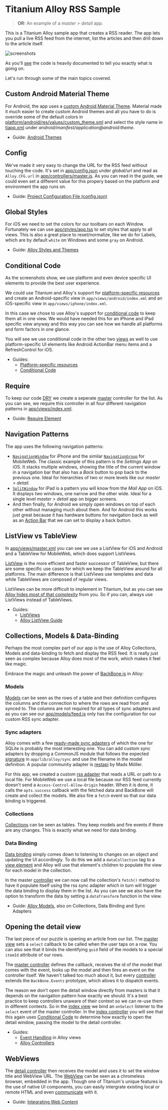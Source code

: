 # Titanium Alloy RSS Sample
> **OR:** An example of a *master > detail* app.

This is a Titanium Alloy sample app that creates a RSS reader. The app lets you pull a live RSS feed from the internet, list the articles and then drill down to the article itself.

![screenshots](screenshots.png)

As you'll [see](app/controllers/index.js) the code is heavily documented to tell you exactly what is going on.

Let's run through some of the main topics covered.

## Custom Android Material Theme
For Android, the app uses a [custom Android Material Theme](http://docs.appcelerator.com/platform/latest/#!/guide/Android_Themes-section-34636181_AndroidThemes-MaterialTheme). Material made it much easier to create custom Android themes and all you have to do is override some of the default colors in [platform/android/res/values/custom_theme.xml](platform/android/res/values/custom_theme.xml) and select the style name in [tiapp.xml](tiapp.xml) under *android/manifest/application@android:theme*.

* Guide: [Android Themes](http://docs.appcelerator.com/platform/latest/#!/guide/Android_Themes)

## Config
We've made it very easy to change the URL for the RSS feed without touching the code. It's set in [app/config.json](alloy/app/config.json) under *global/url* and read as `Alloy.CFG.url` in [app/controllers/master.js](app/controllers/master.js). As you can read in the guide, we could even set a different value for this propery based on the platform and environment the app runs on.

* Guide: [Project Configuration File (config.json)](http://docs.appcelerator.com/platform/latest/#!/guide/Project_Configuration_File_(config.json))

## Global Styles
For iOS we need to set the colors for our toolbars on each Window. Fortunately we can use [app/styles/app.tss](app/styles/app.tss) to set styles that apply to all views. This is also a great place to reset/normalize, like we do for Labels, which are by default `white` on Windows and some `gray` on Android.

* Guide: [Alloy Styles and Themes](http://docs.appcelerator.com/platform/latest/#!/guide/Alloy_Styles_and_Themes)

## Conditional Code
As the screenshots show, we use platform and even device specific UI elements to provide the best user experience.

We could use Titanium and Alloy's support for [platform-specific resources](http://docs.appcelerator.com/platform/latest/#!/guide/Supporting_Multiple_Platforms_in_a_Single_Codebase-section-29004890_SupportingMultiplePlatformsinaSingleCodebase-Platform-specificresources) and create an Android-specific view in `app/views/android/index.xml` and an iOS-specific view in `app/views/iphone/index.xml`.

In this case we chose to use Alloy's support for [conditional code](http://docs.appcelerator.com/platform/latest/#!/guide/Alloy_XML_Markup-section-35621528_AlloyXMLMarkup-ConditionalCode) to keep them all in one view. We would have needed this for an iPhone and iPad specific view anyway and this way you can see how we handle all platforms and form factors in one glance.

You will see we use conditional code in the other two [views](app/views) as well to use platform-specific UI elements like Android ActionBar menu items and a RefreshControl for iOS.

* Guides:
	* [Platform-specific resources](http://docs.appcelerator.com/platform/latest/#!/guide/Supporting_Multiple_Platforms_in_a_Single_Codebase-section-29004890_SupportingMultiplePlatformsinaSingleCodebase-Platform-specificresources)
	* [Conditional Code](http://docs.appcelerator.com/platform/latest/#!/guide/Alloy_XML_Markup-section-35621528_AlloyXMLMarkup-ConditionalCode)

## Require
To keep our code [DRY](https://en.wikipedia.org/wiki/Don't_repeat_yourself) we create a seperate [master](app/views/master.xml) controller for the list. As you can see, we require this controller in all four different navigation patterns in [app/views/index.xml](app/views/index.xml).

* Guide: [Require Element](http://docs.appcelerator.com/platform/latest/#!/guide/Alloy_XML_Markup-section-35621528_AlloyXMLMarkup-RequireElement)

## Navigation Patterns
The app uses the following navigation patterns:

* [`NavigationWindow`](http://docs.appcelerator.com/platform/latest/#!/api/Titanium.UI.iOS.NavigationWindow) for iPhone and the similar [`NavigationGroup`](http://docs.appcelerator.com/platform/latest/#!/api/Titanium.UI.MobileWeb.NavigationGroup) for MobileWeb. The classic example of this pattern is the *Settings App* on iOS. It stacks multiple windows, showing the title of the current window in a navigation bar that also has a *Back* button to pop back to the previous one. Ideal for hierarchies of two or more levels like our *master > detail*.
* [`SplitWindow`](http://docs.appcelerator.com/platform/latest/#!/api/Titanium.UI.iOS.SplitWindow) for iPad is a pattern you will know from the *Mail App* on iOS. It displays two windows, one narrow and the other wide. Ideal for a single level *master > detail* app on bigger screens.
* And then finally, for Android we simply open windows on top of each other without managing much about them. And for Android this works just great because it has hardware buttons for navigation back as well as an [Action Bar](http://docs.appcelerator.com/platform/latest/#!/guide/Android_Action_Bar) that we can set to display a back button.

## ListView vs TableView
In [app/views/master.xml](https://github.com/appcelerator-developer-relations/Sample.RSS/blob/alloy/app/views/master.xml) you can see we use a ListView for iOS and Android and a TableView for MobileWeb, which does support ListViews.

[ListView](http://docs.appcelerator.com/platform/latest/#!/guide/ListViews) is the more efficient and faster successor of TableView, but there are some specific use cases for which we keep the TableView around for all platforms. The main difference is that ListViews use templates and data while TableViews are composed of regular views.

ListViews can be more difficult to implement in Titanium, but as you can see [Alloy hides most of that complexity](http://docs.appcelerator.com/platform/latest/#!/guide/Alloy_ListView_Guide) from you. So if you can, always use ListViews instead of TableViews.

* Guides:
	* [ListViews](http://docs.appcelerator.com/platform/latest/#!/guide/ListViews)
	* [Alloy ListView Guide](http://docs.appcelerator.com/platform/latest/#!/guide/Alloy_ListView_Guide)

## Collections, Models & Data-Binding
Perhaps the most complex part of our app is the use of Alloy Collections, Models and data-binding to fetch and display the RSS feed. It is really just seen as complex because Alloy does most of the work, which makes it feel like magic.

Embrace the magic and unleash the power of [BackBone.js](http://docs.appcelerator.com/platform/latest/#!/guide/Alloy_Models) in Alloy:

### Models
[Models](http://docs.appcelerator.com/platform/latest/#!/guide/Alloy_Collection_and_Model_Objects-section-36739589_AlloyCollectionandModelObjects-Models) can be seen as the rows of a table and their definition configures the columns and the connection to where the rows are read from and synced to. The columns are not required for all types of sync adapters and as you can see our [app/models/feed.js](app/models/feed.js) only has the configuration for our custom RSS sync adapter.

### Sync adapters
Alloy comes with a few [ready-made sync adapters](http://docs.appcelerator.com/platform/latest/#!/guide/Alloy_Sync_Adapters_and_Migrations) of which the one for SQLite is probably the most interesting one. You can add custom sync adapters by dropping a CommonJS module that follows the expected [signature](http://docs.appcelerator.com/platform/latest/#!/guide/Alloy_Sync_Adapters_and_Migrations-section-36739597_AlloySyncAdaptersandMigrations-CustomSyncAdapters) in `app/lib/alloy/sync` and use the filename in the model definition. A popular community adapter is [restapi](https://github.com/viezel/napp.alloy.adapter.restapi) by Mads Möller.

For this app, we created a custom [rss adapter](https://github.com/appcelerator-developer-relations/Sample.RSS/blob/alloy/app/lib/alloy/sync/rss.js) that reads a URL or path to a local file. For MobileWeb we use a local file because our RSS feed currently doesn't send a `Access-Control-Allow-Origin` header. When it is done, it calls the `opts.success` callback with the fetched data and BackBone will create and collect the models. We also fire a `fetch` event so that our data binding is triggered.

### Collections
[Collections](http://docs.appcelerator.com/platform/latest/#!/guide/Alloy_Collection_and_Model_Objects-section-36739589_AlloyCollectionandModelObjects-Collections) can be seen as tables. They keep models and fire events if there are any changes. This is exactly what we need for data binding.

### Data Binding
[Data binding](http://docs.appcelerator.com/platform/latest/#!/guide/Alloy_Data_Binding) simply comes down to listening to changes on an object and updating the UI accordingly. To do this we add a `dataCollection` tag to a [view element](app/views/master.xml) and Alloy will use that element's children to populate the view for each model in the collection.

In the master [controller](app/controllers/master.js) we can now call the collection's `fetch()` method to have it populate itself using the rss sync adapter which in turn will trigger the data binding to display them in the list. As you can see we also have the option to transform the data by setting a `dataTransform` function in the view.

* Guide: [Alloy Models](http://docs.appcelerator.com/platform/latest/#!/guide/Alloy_Models), also on Collections, Data Binding and Sync Adapters

## Opening the detail view
The last piece of our puzzle is opening an article from our list. The [master view](app/views/master.xml) sets a `select` callback to be called when the user taps on a row. You can also see that it binds the identifying `guid` field of the models to a special `itemId` attribute of our rows.

The [master controller](app/controllers/master.js) defines the callback, receives the id of the model that comes with the event, looks up the model and then fires an event on the controller itself. We haven't talked too much about it, but every [controller](http://docs.appcelerator.com/platform/latest/#!/guide/Alloy_Controllers) extends the `BackBone.Events` prototype, which allows it to dispatch events.

The reason we don't open the detail window directly from masters is that it depends on the navigation pattern how exactly we should. It's a best practice to keep controllers unaware of their context so we can re-use them in different contexts. So in the [index view](app/views/index.xml) we bind an `onSelect` listener to the `select` event of the master controller. In the [index controller](app/controllers/index.js) you will see that this again uses [Conditional Code](http://docs.appcelerator.com/platform/latest/#!/guide/Alloy_Controllers-section-34636384_AlloyControllers-ConditionalCode) to determine how exactly to open the detail window, passing the model to the detail controller.

* Guides:
	* [Event Handling](http://docs.appcelerator.com/platform/latest/#!/guide/Alloy_XML_Markup-section-35621528_AlloyXMLMarkup-EventHandling) in Alloy views
	* [Alloy Controllers](http://docs.appcelerator.com/platform/latest/#!/guide/Alloy_Controllers)

## WebViews
The [detail controller](app/controllers/detail.js) then receives the model and uses it to set the window title and WebView URL. The [WebView](http://docs.appcelerator.com/platform/latest/#!/guide/The_WebView_Component) can be seen as a chromeless browser, embedded in the app. Though one of Titanium's unique features is the use of native UI components, you can easily intergrate existing local or remote HTML and even [communicate](http://docs.appcelerator.com/platform/latest/#!/guide/Communication_Between_WebViews_and_Titanium) with it.

* Guide: [Integrating Web Content](http://docs.appcelerator.com/platform/latest/#!/guide/Integrating_Web_Content)